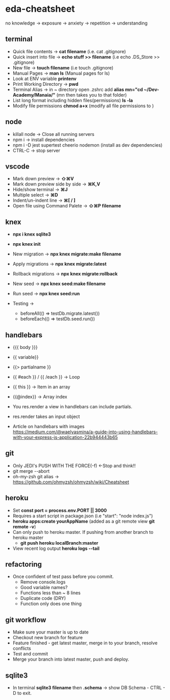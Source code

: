 # eda-cheatsheet

no knowledge -> exposure -> anxiety -> repetition -> understanding 


## terminal ##
* Quick file contents -> **cat filename** (i.e. cat .gitignore)
* Quick insert into file -> **echo stuff >> filename** (i.e echo .DS_Store >> .gitignore)
* New file -> **touch filename** (i.e touch .gitignore)
* Manual Pages -> **man ls** (Manual pages for ls)
* Look at ENV variable **printenv**
* Print Working Directory -> **pwd**
* Terminal Alias -> in ~ directory open .zshrc add **alias mn="cd ~/Dev-Academy/Manaia/"** (mn then takes you to that folder)
* List long format including hidden files(permissions) **ls -la**
* Modify file permissions **chmod a+x** (modify all file permissions to )

## node ##
* killall node -> Close all running servers
* npm i -> install dependencies
* npm i -D jest supertest cheerio nodemon (install as dev dependencies)
* CTRL-C -> stop server

## vscode ##
* Mark down preview -> **⇧⌘V**
* Mark down preview side by side -> **⌘K,V**
* Hide/show terminal -> **⌘J**
* Multiple select -> **⌘D**
* Indent/un-indent line -> **⌘[ / ]**
* Open file using Command Palete -> **⇧⌘P filename**

## knex ##
* **npx i knex sqlite3**
* **npx knex init**
* New migration -> **npx knex migrate:make filename**
* Apply migrations -> **npx knex migrate:latest**
* Rollback migrations -> **npx knex migrate:rollback**

* New seed -> **npx knex seed:make filename**
* Run seed -> **npx knex seed:run**

* Testing ->
    * beforeAll(() => testDb.migrate.latest())
    * beforeEach(() => testDb.seed.run())

## handlebars ##
* {{{ body }}}
* {{ variable}}
* {{> partialname }}
* {{ #each }} / {{ /each }} -> Loop
* {{ this }} -> Item in an array
* {{@index}} -> Array index

* You res.render a view in handlebars can include partials.
* res.render takes an input object

* Article on handlebars with images
https://medium.com/@waelyasmina/a-guide-into-using-handlebars-with-your-express-js-application-22b944443b65

## git ##
* Only JEDI's PUSH WITH THE FORCE(-f) <-Stop and think!!
* git merge --abort
* oh-my-zsh git alias -> https://github.com/ohmyzsh/ohmyzsh/wiki/Cheatsheet

## heroku ##
* Set **const port = process.env.PORT || 3000**
* Requires a start script in package.json (i.e "start": "node index.js")
* **heroku apps:create yourAppName** (added as a git remote view **git remote -v**)
* Can only push to heroku master. If pushing from another branch to heroku master
    * **git push heroku localBranch:master**
* View recent log output **heroku logs --tail**

## refactoring ##
* Once confident of test pass before you commit.
    * Remove console.logs
    * Good variable names?
    * Functions less than ~ 8 lines
    * Duplicate code (DRY)
    * Function only does one thing

## git workflow ##
* Make sure your master is up to date
* Checkout new branch for feature
* Feature finished - get latest master, merge in to your branch, resolve conflicts
* Test and commit
* Merge your branch into latest master, push and deploy.

## sqlite3 ##
* In terminal **sqlite3 filename** then **.schema** -> show DB Schema - CTRL - D to exit.











